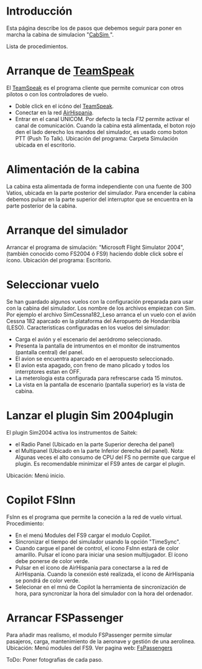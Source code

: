 # Introducción #

Esta página describe los de pasos que debemos seguir para poner en marcha la cabina de simulacion "[CabSim ](http://code.google.com/p/cabsim/wiki/cabsim)".

Lista de procedimientos.



# Arranque de [TeamSpeak](http://www.teamspeak.com/) #
El [TeamSpeak](http://www.teamspeak.com/) es el programa cliente que permite comunicar con otros pilotos o con los controladores de vuelo.
  * Doble click en el icóno del [TeamSpeak](http://www.teamspeak.com/).
  * Conectar en la red [AirHispania](http://www.airhispania.com).
  * Entrar en el canal UNICOM.
Por defecto la tecla _F12_ permite activar el canal de comunicación.
Cuando la cabina está alimentada, el boton rojo den el lado derecho los mandos del simulador, es usado como boton PTT (Push To Talk).
Ubicación del programa: Carpeta Simulación ubicada en el escritorio.

# Alimentación de la cabina #
La cabina esta alimentada de forma independiente con una fuente de 300 Vatios, ubicada en la parte posterior del simulador.
Para encender la cabina debemos pulsar en la parte superior del interruptor que se encuentra en la parte posterior de la cabina.

# Arranque del simulador #
Arrancar el programa de simulación: "Microsoft Flight Simulator 2004", (también conocido como FS2004 ó FS9) haciendo doble click sobre el ícono.
Ubicación del programa: Escritorio.

# Seleccionar vuelo #
Se han guardado algunos vuelos con la configuración preparada para usar con la cabina del simulador.
Los nombre de los archivos empiezan con Sim. Por ejemplo el archivo SimCessna182\_Leso arranca el un vuelo con el avión Cessna 182 aparcado en la plataforma del Aeropuerto de Hondarribia (LESO).
Caracteristicas configuradas en los vuelos del simulador:
  * Carga el avión y el escenario del aeródromo seleccionado.
  * Presenta la pantalla de intrumentos en el monitor de instrumentos (pantalla central) del panel.
  * El avion se encuentra aparcado en el aeropuesto seleccionado.
  * El avion esta apagado, con freno de mano plicado y todos los interrptores estan en OFF.
  * La meterologia esta configurada para refrescarse cada 15 minutos.
  * La vista en la pantalla de escenario (pantalla superior) es la vista de cabina.

# Lanzar el plugin **Sim 2004plugin** #
El plugin Sim2004 activa los instrumentos de Saitek:
  * el Radio Panel (Ubicado en la parte Superior derecha del panel)
  * el Multipanel (Ubicado en la parte Inferior derecha del panel).
Nota: Algunas veces el alto consumo de CPU del FS no permite que cargue el plugin. Es recomendable minimizar el FS9 antes de cargar el plugin.

Ubicación: Menú inicio.

# Copilot FSInn #
FsInn es el programa que permite la coneción a la red de vuelo virtual.
Procedimiento:
  * En el menú Modules del FS9 cargar el modulo Copilot.
  * Sincronizar el tiempo del simulador usando la opción "TimeSync".
  * Cuando cargue el panel de control, el icono FsInn estará de color amarillo. Pulsar el ícono para iniciar una sesion multijugador. El ícono debe ponerse de color verde.
  * Pulsar en el ícono de AirHispania para conectarse a la red de AirHispania. Cuando la conexión esté realizada, el icono de AirHispania se pondrá de color verde.
  * Selecionar en el mnú de Copilot la herramienta de sincronización de hora, para syncronizar la hora del simulador con la hora del ordenador.

# Arrancar FSPassenger #
Para añadir mas realismo, el modulo FSPassenger permite simular pasajeros, carga, mantenimiento de la aeronave y gestión de una aerolinea.
Ubicación: Menú modules del FS9.
Ver pagina web: [FsPassengers](http://www.fspassengers.com/)


ToDo: Poner fotografias de cada paso.